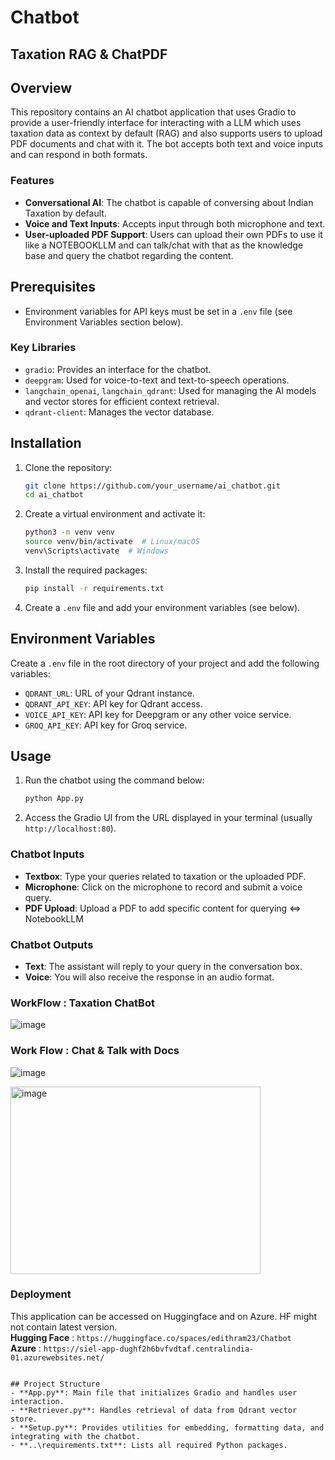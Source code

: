 # Chatbot 
## Taxation RAG & ChatPDF

## Overview
This repository contains an AI chatbot application that uses Gradio to provide a user-friendly interface for interacting with a LLM which uses taxation data as context by default (RAG) and also supports users to upload PDF documents and chat with it. The bot accepts both text and voice inputs and can respond in both formats.

### Features
- **Conversational AI**: The chatbot is capable of conversing about Indian Taxation by default.
- **Voice and Text Inputs**: Accepts input through both microphone and text.
- **User-uploaded PDF Support**: Users can upload their own PDFs to use it like a NOTEBOOKLLM and can talk/chat with that as the knowledge base and query the chatbot regarding the content.

## Prerequisites
- Environment variables for API keys must be set in a `.env` file (see Environment Variables section below).

### Key Libraries
- `gradio`: Provides an interface for the chatbot.
- `deepgram`: Used for voice-to-text and text-to-speech operations.
- `langchain_openai`, `langchain_qdrant`: Used for managing the AI models and vector stores for efficient context retrieval.
- `qdrant-client`: Manages the vector database.

## Installation

1. Clone the repository:
    ```sh
    git clone https://github.com/your_username/ai_chatbot.git
    cd ai_chatbot
    ```

2. Create a virtual environment and activate it:
    ```sh
    python3 -m venv venv
    source venv/bin/activate  # Linux/macOS
    venv\Scripts\activate  # Windows
    ```

3. Install the required packages:
    ```sh
    pip install -r requirements.txt
    ```

4. Create a `.env` file and add your environment variables (see below).

## Environment Variables
Create a `.env` file in the root directory of your project and add the following variables:
- `QDRANT_URL`: URL of your Qdrant instance.
- `QDRANT_API_KEY`: API key for Qdrant access.
- `VOICE_API_KEY`: API key for Deepgram or any other voice service.
- `GROQ_API_KEY`: API key for Groq service.

## Usage

1. Run the chatbot using the command below:
    ```sh
    python App.py
    ```
2. Access the Gradio UI from the URL displayed in your terminal (usually `http://localhost:80`).

### Chatbot Inputs
- **Textbox**: Type your queries related to taxation or the uploaded PDF.
- **Microphone**: Click on the microphone to record and submit a voice query.
- **PDF Upload**: Upload a PDF to add specific content for querying <=> NotebookLLM

### Chatbot Outputs
- **Text**: The assistant will reply to your query in the conversation box.
- **Voice**: You will also receive the response in an audio format.

### WorkFlow : Taxation ChatBot

![image](https://github.com/user-attachments/assets/0e28b105-d348-4149-87b6-0bb5907f3037)

### Work Flow : Chat & Talk with Docs
![image](https://github.com/user-attachments/assets/a4750792-2e44-4807-af7b-7e15951554d5)


<img src="https://github.com/user-attachments/assets/a4750792-2e44-4807-af7b-7e15951554d5" alt="image" width="400" height="300">

### Deployment
This application can be accessed on Huggingface and on Azure.
HF might not contain latest version.<br>
**Hugging Face** : ```https://huggingface.co/spaces/edithram23/Chatbot```<br>
**Azure** : ```https://siel-app-dughf2h6bvfvdtaf.centralindia-01.azurewebsites.net/```
```

## Project Structure
- **App.py**: Main file that initializes Gradio and handles user interaction.
- **Retriever.py**: Handles retrieval of data from Qdrant vector store.
- **Setup.py**: Provides utilities for embedding, formatting data, and integrating with the chatbot.
- **..\requirements.txt**: Lists all required Python packages.
```
